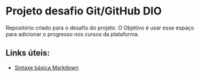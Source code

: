 # Projeto desafio Git/GitHub DIO
Repositório criado para o desafio do projeto. O Objetivo é usar esse espaço para adicionar o progresso nos cursos da plataforma.

## Links úteis:
 - [Sintaxe básica Markdown](https://www.markdownguide.org/basic-syntax/)
